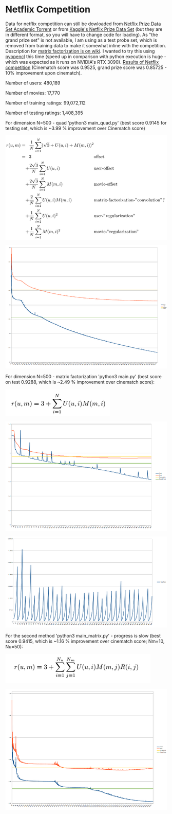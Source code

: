 # Netflix Competition

Data for netflix competition can still be dowloaded from [Netflix Prize Data Set Academic Torrent](https://academictorrents.com/details/9b13183dc4d60676b773c9e2cd6de5e5542cee9a) or from [Kaggle's Netflix Prize Data Set](https://www.kaggle.com/netflix-inc/netflix-prize-data) (but they are in different format, so you will have to change code for loading). As "the grand prize set" is not available, I am using as a test probe set, which is removed from training data to make it somewhat inline with the competition. Description for [matrix factorization is on wiki](https://en.wikipedia.org/wiki/Matrix_factorization_(recommender_systems)). I wanted to try this using [pyopencl](https://pypi.org/project/pyopencl/) this time (speed up in comparison with python execution is huge - which was expected as it runs on NVIDIA's RTX 3090). [Results of Netflix competition](https://netflixprize.com/leaderboard.html) (Cinematch score was 0.9525, grand prize score was 0.85725 - 10% improvement upon cinematch).

Number of users: 480,189

Number of movies: 17,770

Number of training ratings: 99,072,112

Number of testing ratings: 1,408,395

For dimension N=500 - quad 'python3 main_quad.py' (best score 0.9145 for testing set, which is ~3.99 % improvement over Cinematch score)

![equation](./images/eq01.png)

![quad results](./images/quad_results.png)

For dimension N=500 - matrix factorization 'python3 main.py' (best score on test 0.9288, which is ~2.49 % improvement over cinematch score):

![equation](./images/eq02.png)

![progress](./images/nx_progress.png)

![step size](./images/nx_stepsize.png)

For the second method 'python3 main_matrix.py' - progress is slow (best score 0.9415, which is ~1.16 % improvement over cinematch score; Nm=10, Nu=50):

![equation](./images/eq03.png)

![progress_matrix](./images/matrix_10_50_final.png)
